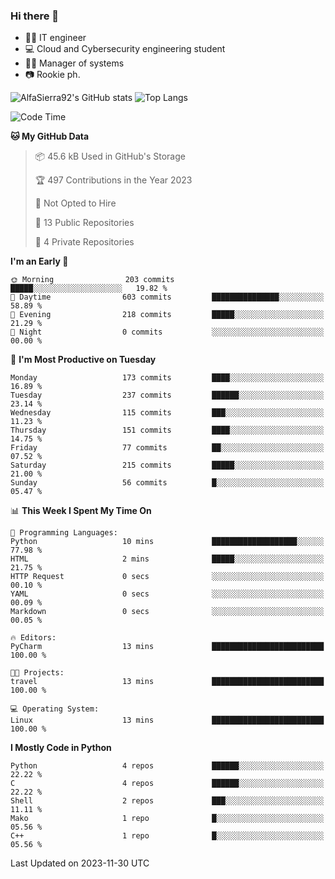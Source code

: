 ### Hi there 👋
- 👨‍💻 IT engineer
- 💻 Cloud and Cybersecurity engineering student
- 👨‍💼 Manager of systems
- 📷 Rookie ph.


![AlfaSierra92's GitHub stats](https://github-readme-stats.vercel.app/api?username=AlfaSierra92&theme=nord)
![Top Langs](https://github-readme-stats.vercel.app/api/top-langs/?username=AlfaSierra92&theme=nord&layout=compact)

<!--START_SECTION:waka-->
![Code Time](http://img.shields.io/badge/Code%20Time-32%20hrs%2015%20mins-blue)

**🐱 My GitHub Data** 

> 📦 45.6 kB Used in GitHub's Storage 
 > 
> 🏆 497 Contributions in the Year 2023
 > 
> 🚫 Not Opted to Hire
 > 
> 📜 13 Public Repositories 
 > 
> 🔑 4 Private Repositories 
 > 
**I'm an Early 🐤** 

```text
🌞 Morning                203 commits         █████░░░░░░░░░░░░░░░░░░░░   19.82 % 
🌆 Daytime                603 commits         ███████████████░░░░░░░░░░   58.89 % 
🌃 Evening                218 commits         █████░░░░░░░░░░░░░░░░░░░░   21.29 % 
🌙 Night                  0 commits           ░░░░░░░░░░░░░░░░░░░░░░░░░   00.00 % 
```
📅 **I'm Most Productive on Tuesday** 

```text
Monday                   173 commits         ████░░░░░░░░░░░░░░░░░░░░░   16.89 % 
Tuesday                  237 commits         ██████░░░░░░░░░░░░░░░░░░░   23.14 % 
Wednesday                115 commits         ███░░░░░░░░░░░░░░░░░░░░░░   11.23 % 
Thursday                 151 commits         ████░░░░░░░░░░░░░░░░░░░░░   14.75 % 
Friday                   77 commits          ██░░░░░░░░░░░░░░░░░░░░░░░   07.52 % 
Saturday                 215 commits         █████░░░░░░░░░░░░░░░░░░░░   21.00 % 
Sunday                   56 commits          █░░░░░░░░░░░░░░░░░░░░░░░░   05.47 % 
```


📊 **This Week I Spent My Time On** 

```text
💬 Programming Languages: 
Python                   10 mins             ███████████████████░░░░░░   77.98 % 
HTML                     2 mins              █████░░░░░░░░░░░░░░░░░░░░   21.75 % 
HTTP Request             0 secs              ░░░░░░░░░░░░░░░░░░░░░░░░░   00.10 % 
YAML                     0 secs              ░░░░░░░░░░░░░░░░░░░░░░░░░   00.09 % 
Markdown                 0 secs              ░░░░░░░░░░░░░░░░░░░░░░░░░   00.05 % 

🔥 Editors: 
PyCharm                  13 mins             █████████████████████████   100.00 % 

🐱‍💻 Projects: 
travel                   13 mins             █████████████████████████   100.00 % 

💻 Operating System: 
Linux                    13 mins             █████████████████████████   100.00 % 
```

**I Mostly Code in Python** 

```text
Python                   4 repos             ██████░░░░░░░░░░░░░░░░░░░   22.22 % 
C                        4 repos             ██████░░░░░░░░░░░░░░░░░░░   22.22 % 
Shell                    2 repos             ███░░░░░░░░░░░░░░░░░░░░░░   11.11 % 
Mako                     1 repo              █░░░░░░░░░░░░░░░░░░░░░░░░   05.56 % 
C++                      1 repo              █░░░░░░░░░░░░░░░░░░░░░░░░   05.56 % 
```




 Last Updated on 2023-11-30 UTC
<!--END_SECTION:waka-->

<!--
**AlfaSierra92/AlfaSierra92** is a ✨ _special_ ✨ repository because its `README.md` (this file) appears on your GitHub profile.

Here are some ideas to get you started:

- 🔭 I’m currently working on ...
- 🌱 I’m currently learning ...
- 👯 I’m looking to collaborate on ...
- 🤔 I’m looking for help with ...
- 💬 Ask me about ...
- 📫 How to reach me: ...
- 😄 Pronouns: ...
- ⚡ Fun fact: ...
-->
